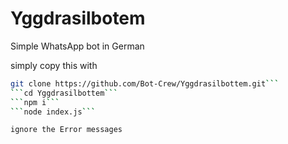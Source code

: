 # Yggdrasilbotem
Simple WhatsApp bot in German

simply copy this with

```bash
git clone https://github.com/Bot-Crew/Yggdrasilbottem.git```
```cd Yggdrasilbottem```
```npm i```
```node index.js```

ignore the Error messages

